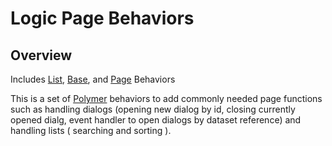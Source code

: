 # Logic Page Behaviors

## Overview

Includes [List](../logical-list-behavior), [Base](../logical-base-behavior), and [Page](../logical-page-behavior) Behaviors

This is a set of [Polymer](https://polymer-project.org) behaviors to add commonly needed page functions such as handling dialogs (opening new dialog by id, closing currently opened dialg, event handler to open dialogs by dataset reference) and handling lists ( searching and sorting ).

